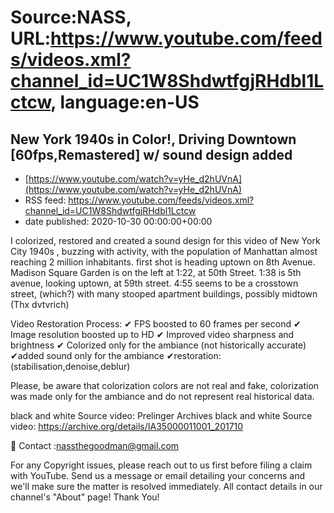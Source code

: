 # Source:NASS, URL:https://www.youtube.com/feeds/videos.xml?channel_id=UC1W8ShdwtfgjRHdbl1Lctcw, language:en-US

## New York 1940s in Color!, Driving Downtown [60fps,Remastered] w/ sound design added
 - [https://www.youtube.com/watch?v=yHe_d2hUVnA](https://www.youtube.com/watch?v=yHe_d2hUVnA)
 - RSS feed: https://www.youtube.com/feeds/videos.xml?channel_id=UC1W8ShdwtfgjRHdbl1Lctcw
 - date published: 2020-10-30 00:00:00+00:00

I colorized, restored and created a sound design for this video of New York City 1940s , buzzing with activity, with the population of Manhattan almost reaching 2 million inhabitants.
first shot is heading uptown on 8th Avenue. Madison Square Garden is on the left at 1:22, at 50th Street. 1:38 is 5th avenue, looking uptown, at 59th street. 4:55 seems to be a crosstown street, (which?) with many stooped apartment buildings, possibly midtown (Thx dvtvrich)

Video Restoration Process:
✔ FPS boosted to 60 frames per second 
✔ Image resolution boosted up to HD 
✔ Improved video sharpness and brightness 
✔ Colorized only for the ambiance (not historically accurate)
✔added sound only for the ambiance 
✔restoration:(stabilisation,denoise,deblur) 

Please, be aware that colorization colors are not real and fake, colorization was made only for the ambiance and do not represent real historical data.

black and white Source video: Prelinger Archives
black and white Source video: https://archive.org/details/IA35000011001_201710

📨 Contact :nassthegoodman@gmail.com

For any Copyright issues, please reach out to us first before filing a claim with YouTube. Send us a message or email detailing your concerns and we'll make sure the matter is resolved immediately. All contact details in our channel's "About" page!  Thank You!


